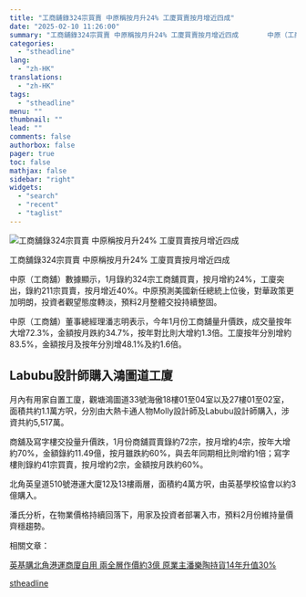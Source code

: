 ```yaml
---
title: "工商舖錄324宗買賣 中原稱按月升24% 工廈買賣按月增近四成"
date: "2025-02-10 11:26:00"
summary: "工商舖錄324宗買賣 中原稱按月升24% 工廈買賣按月增近四成       中原（工商舖）數..."
categories:
  - "stheadline"
lang:
  - "zh-HK"
translations:
  - "zh-HK"
tags:
  - "stheadline"
menu: ""
thumbnail: ""
lead: ""
comments: false
authorbox: false
pager: true
toc: false
mathjax: false
sidebar: "right"
widgets:
  - "search"
  - "recent"
  - "taglist"
---
```


![工商舖錄324宗買賣 中原稱按月升24% 工廈買賣按月增近四成](https://image.stheadline.com/f/680p0/0x0/100/none/e2665ebed7df874a645a71dc83f6425a/stheadline/inewsmedia/20250210/_2025021011111513463.jpg)

工商舖錄324宗買賣 中原稱按月升24% 工廈買賣按月增近四成




中原（工商舖）數據顯示，1月錄約324宗工商舖買賣，按月增約24%，工廈突出，錄約211宗買賣，按月增近40%。中原預測美國新任總統上位後，對華政策更加明朗，投資者觀望態度轉淡，預料2月整體交投持續整固。

中原（工商舖）董事總經理潘志明表示，今年1月份工商舖量升價跌，成交量按年大增72.3%，金額按月跌約34.7%，按年對比則大增約1.3倍。工廈按年分別增約83.5%，金額按月及按年分別增48.1%及約1.6倍。

Labubu設計師購入鴻圖道工廈
----------------

月內有用家自置工廈，觀塘鴻圖道33號海傲18樓01至04室以及27樓01至02室，面積共約1.1萬方呎，分別由大熱卡通人物Molly設計師及Labubu設計師購入，涉資共約5,517萬。

商舖及寫字樓交投量升價跌，1月份商舖買賣錄約72宗，按月增約4宗，按年大增約70%，金額錄約11.49億，按月雖跌約60%，與去年同期相比則增約1倍；寫字樓則錄約41宗買賣，按月增約2宗，金額按月跌約60%。

北角英皇道510號港運大廈12及13樓兩層，面積約4萬方呎，由英基學校協會以約3億購入。

潘氏分析，在物業價格持續回落下，用家及投資者部署入市，預料2月份維持量價齊穩趨勢。

相關文章：

[英基購北角港運商廈自用 兩全層作價約3億 原業主潘樂陶持貨14年升值30%](https://www.stheadline.com/realtime-property/3420209/)

[stheadline](https://std.stheadline.com/realtime/article/2051830/即時-地產-工商舖錄324宗買賣-中原稱按月升24-工廈買賣按月增近四成)
